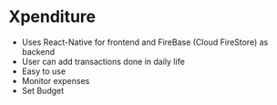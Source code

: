 # Xpenditure

- Uses React-Native for frontend and FireBase (Cloud FireStore) as backend
- User can add transactions done in daily life
- Easy to use
- Monitor expenses
- Set Budget
